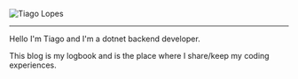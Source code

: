 <img 
    style="display: block; 
           margin-left: auto;
           margin-right: auto;"
    src="https://s.gravatar.com/avatar/f685b37020d476c9802766b8934530f3?s=170" 
    alt="Tiago Lopes" />

---
  
Hello I'm Tiago and I'm a dotnet backend developer.

This blog is my logbook and is the place where I share/keep my coding experiences.
